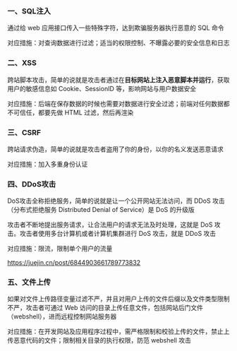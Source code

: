### 一、SQL注入
通过给 web 应用接口传入一些特殊字符，达到欺骗服务器执行恶意的 SQL 命令

对应措施：对查询数据进行过滤；适当的权限控制、不曝露必要的安全信息和日志

### 二、XSS
跨站脚本攻击，简单的说就是攻击者通过在**目标网站上注入恶意脚本并运行**，获取用户的敏感信息如 Cookie、SessionID 等，影响网站与用户数据安全

对应措施：后端在保存数据的时候也需要对数据进行安全过滤；前端对任何数据都不可信任，都要先做 HTML 过滤，然后再渲染

### 三、CSRF
跨站请求伪造，简单的说就是攻击者盗用了你的身份，以你的名义发送恶意请求

对应措施：加入多重身份认证

### 四、DDoS攻击
DoS攻击全称拒绝服务，简单的说就是让一个公开网站无法访问，而 DDoS 攻击（分布式拒绝服务 Distributed Denial of Service）是 DoS 的升级版

攻击者不断地提出服务请求，让合法用户的请求无法及时处理，这就是 DoS 攻击。攻击者使用多台计算机或者计算机集群进行 DoS 攻击，就是 DDoS 攻击

对应措施：限流，限制单个用户的流量

https://juejin.cn/post/6844903661789773832

### 五、文件上传
如果对文件上传路径变量过滤不严，并且对用户上传的文件后缀以及文件类型限制不严，攻击者可通过 Web 访问的目录上传任意文件，包括网站后门文件（webshell），进而远程控制网站服务器

对应措施：在开发网站及应用程序过程中，需严格限制和校验上传的文件，禁止上传恶意代码的文件；限制相关目录的执行权限，防范 webshell 攻击

